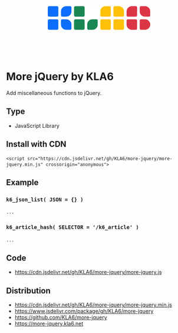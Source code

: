 <p align="center"><br><br><br><br>
<img src="https://raw.githubusercontent.com/KLA6/more-jquery/main/index_logo.svg" height="64"><br>
<br><br><br><br></p>

# More jQuery by KLA6
Add miscellaneous functions to jQuery.

## Type
- JavaScript Library

## Install with CDN
```
<script src="https://cdn.jsdelivr.net/gh/KLA6/more-jquery/more-jquery.min.js" crossorigin="anonymous">
```

## Example

### `k6_json_list( JSON = {} )`
```
...
```

### `k6_article_hash( SELECTOR = '/k6_article' )`
```
...
```

## Code
- https://cdn.jsdelivr.net/gh/KLA6/more-jquery/more-jquery.js

## Distribution
- https://cdn.jsdelivr.net/gh/KLA6/more-jquery/more-jquery.min.js
- https://www.jsdelivr.com/package/gh/KLA6/more-jquery
- https://github.com/KLA6/more-jquery
- https://more-jquery.kla6.net
